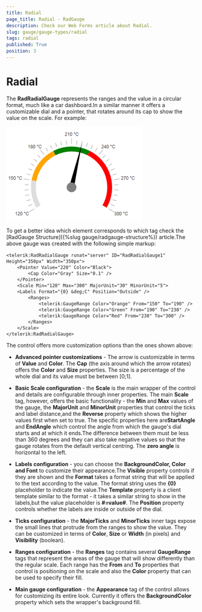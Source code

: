 ```yaml
---
title: Radial
page_title: Radial - RadGauge
description: Check our Web Forms article about Radial.
slug: gauge/gauge-types/radial
tags: radial
published: True
position: 3
---
```


# Radial

The **RadRadialGauge** represents the ranges and the value in a circular format, much like a car dashboard.In a similar manner it offers a customizable dial and a pointer, that rotates around its cap to show the value on the scale. For example:

![gauge-radial-gauge-thermometer-example](images/gauge-radial-gauge-thermometer-example.png)

To get a better idea which element corresponds to which tag check the [RadGauge Structure]({%slug gauge/radgauge-structure%}) article.The above gauge was created with the following simple markup:

````ASP.NET
<telerik:RadRadialGauge runat="server" ID="RadRadialGauge1" Height="350px" Width="350px">
	<Pointer Value="220" Color="Black">
		<Cap Color="Gray" Size="0.1" />
	</Pointer>
	<Scale Min="120" Max="300" MajorUnit="30" MinorUnit="5">
	<Labels Format="{0} &deg;C" Position="Outside" />
		<Ranges>
			<telerik:GaugeRange Color="Orange" From="150" To="190" />
			<telerik:GaugeRange Color="Green" From="190" To="230" />
			<telerik:GaugeRange Color="Red" From="230" To="300" />
		</Ranges>
	</Scale>
</telerik:RadRadialGauge>
````


The control offers more customization options than the ones shown above:

* **Advanced pointer customizations** - The arrow is customizable in terms of **Value** and **Color**. The **Cap** (the axis around which the arrow rotates) offers the **Color** and **Size** properties. The size is a percentage of the whole dial and its value must be between [0;1].

* **Basic Scale configuration** - the **Scale** is the main wrapper of the control and details are configurable through inner properties. The main **Scale** tag, however, offers the basic functionality - the **Min** and **Max** values of the gauge, the **MajorUnit** and **MinorUnit** properties that control the ticks and label distance,and the **Reverse** property which shows the higher values first when set to true. The specific properties here are**StartAngle** and **EndAngle** which control the angle from which the gauge's dial starts and at which it ends.The difference between them must be less than 360 degrees and they can also take negative values so that the gauge rotates from the default vertical centring. The **zero angle** is horizontal to the left.

* **Labels configuration** - you can choose the **BackgroundColor, Color and Font** to customize their appearance.The **Visible** property controls if they are shown and the **Format** takes a format string that will be applied to the text according to the value. The format string uses the **{0}** placeholder to indicate the value.The **Template** property is a client template similar to the format - it takes a similar string to show in the labels,but the value placeholder is **#=value#**. The **Position** property controls whether the labels are inside or outside of the dial.

* **Ticks configuration** - the **MajorTicks** and **MinorTicks** inner tags expose the small lines that protrude from the ranges to show the value. They can be customized in terms of **Color**, **Size** or **Width** (in pixels) and **Visibility** (boolean).

* **Ranges configuration** - the **Ranges** tag contains several **GaugeRange** tags that represent the areas of the gauge that will show differently than the regular scale. Each range has the **From** and **To** properties that control is positioning on the scale and also the **Color** property that can be used to specify their fill.

* **Main gauge configuration** - the **Appearance** tag of the control allows for customizing its entire look. Currently it offers the **BackgroundColor** property which sets the wrapper's background fill.
